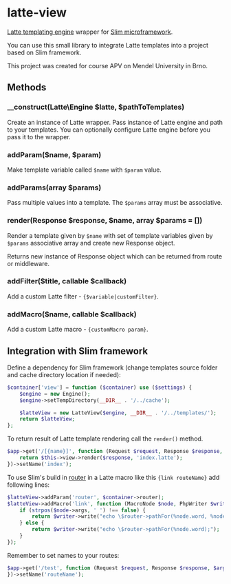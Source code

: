# latte-view

[Latte templating engine](https://github.com/nette/latte) wrapper for [Slim microframework](https://www.slimframework.com/).

You can use this small library to integrate Latte templates into a project based on Slim framework.

This project was created for course APV on Mendel University in Brno.

## Methods

### __construct(Latte\Engine $latte, $pathToTemplates)

Create an instance of Latte wrapper. Pass instance of Latte engine and path to your templates. You can optionally
configure Latte engine before you pass it to the wrapper.

### addParam($name, $param)

Make template variable called `$name` with `$param` value.

### addParams(array $params)

Pass multiple values into a template. The `$params` array must be associative.

### render(Response $response, $name, array $params = [])

Render a template given by `$name` with set of template variables given by `$params` associative array and create
new Response object.

Returns new instance of Response object which can be returned from route or middleware.

### addFilter($title, callable $callback)

Add a custom Latte filter - `{$variable|customFilter}`.

### addMacro($name, callable $callback)

Add a custom Latte macro - `{customMacro param}`.

## Integration with Slim framework

Define a dependency for Slim framework (change templates source folder and cache directory location if needed):

```php
$container['view'] = function ($container) use ($settings) {
    $engine = new Engine();
    $engine->setTempDirectory(__DIR__ . '/../cache');

    $latteView = new LatteView($engine, __DIR__ . '/../templates/');
    return $latteView;
};
```

To return result of Latte template rendering call the `render()` method.

```php
$app->get('/[{name}]', function (Request $request, Response $response, $args) {
    return $this->view->render($response, 'index.latte');
})->setName('index');
```

To use Slim's build in [router](https://www.slimframework.com/docs/objects/router.html) in a Latte macro like this
`{link routeName}` add following lines:

```php
$latteView->addParam('router', $container->router);
$latteView->addMacro('link', function (MacroNode $node, PhpWriter $writer) use ($container) {
    if (strpos($node->args, ' ') !== false) {
        return $writer->write("echo \$router->pathFor(%node.word, %node.args);");
    } else {
        return $writer->write("echo \$router->pathFor(%node.word);");
    }
});
```

Remember to set names to your routes: 

```php
$app->get('/test', function (Request $request, Response $response, $args) {
})->setName('routeName');
```